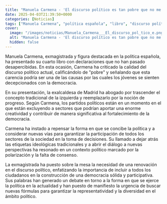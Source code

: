 ```yaml
---
title: "Manuela Carmena - 'El discurso político es tan pobre que no me extraña que los jóvenes se decepcionen de la democracia'"
date: 2025-04-03T21:39:50+0000
categories: [Noticias]
tags: ["Manuela Carmena", "política española", "libro", "discurso político", "democracia", "izquierda", "participación", "renovación."]
cover:
  image: "/images/noticias/Manuela_Carmena___El_discurso_pol_tico_e.png"
  alt: "Manuela Carmena - 'El discurso político es tan pobre que no me extraña que los jóvenes se decepcionen de la democracia'"
  hidden: false
---
```


Manuela Carmena, exmagistrada y figura destacada en la política española, ha presentado su cuarto libro con declaraciones que no han pasado desapercibidas. En esta ocasión, Carmena ha criticado la calidad del discurso político actual, calificándolo de "pobre" y señalando que esta carencia podría ser una de las causas por las cuales los jóvenes se sienten decepcionados con la democracia. 

En su presentación, la exalcaldesa de Madrid ha abogado por trascender el concepto tradicional de la izquierda y reemplazarlo por la noción de progreso. Según Carmena, los partidos políticos están en un momento en el que están excluyendo a sectores que podrían aportar una enorme creatividad y contribuir de manera significativa al fortalecimiento de la democracia.

Carmena ha instado a repensar la forma en que se concibe la política y a considerar nuevas vías para garantizar la participación de todos los sectores de la sociedad en la toma de decisiones. Su llamado a dejar atrás las etiquetas ideológicas tradicionales y a abrir el diálogo a nuevas perspectivas ha resonado en un contexto político marcado por la polarización y la falta de consenso.

La exmagistrada ha puesto sobre la mesa la necesidad de una renovación en el discurso político, enfatizando la importancia de incluir a todos los ciudadanos en la construcción de una democracia sólida y participativa. Sus palabras han generado un debate en torno a la forma en que se ejerce la política en la actualidad y han puesto de manifiesto la urgencia de buscar nuevas fórmulas para garantizar la representatividad y la diversidad en el ámbito político.
